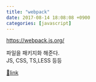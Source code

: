 ```yaml
---
title: "webpack"
date: 2017-08-14 18:08:08 +0900
categories: [javascript]
---
```


https://webpack.js.org/

  
파일을 패키지화 해준다.  
JS, CSS, TS,LESS 등등


[🔗link](http://www.mins01.com/mh/tech/read/1104)